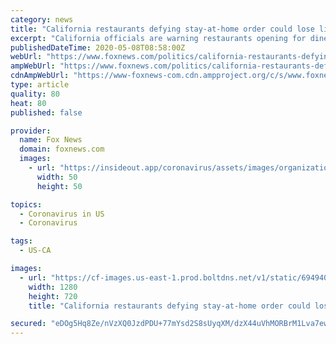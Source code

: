 ```yaml
---
category: news
title: "California restaurants defying stay-at-home order could lose liquor license, officials warn"
excerpt: "California officials are warning restaurants opening for dine-in service in defiance of Gov. Gavin Newsom’s coronavirus stay-at-home order that they may risk losing their liquor license."
publishedDateTime: 2020-05-08T08:58:00Z
webUrl: "https://www.foxnews.com/politics/california-restaurants-defying-stay-at-home-order-could-lose-liquor-license-officials-warn"
ampWebUrl: "https://www.foxnews.com/politics/california-restaurants-defying-stay-at-home-order-could-lose-liquor-license-officials-warn.amp"
cdnAmpWebUrl: "https://www-foxnews-com.cdn.ampproject.org/c/s/www.foxnews.com/politics/california-restaurants-defying-stay-at-home-order-could-lose-liquor-license-officials-warn.amp"
type: article
quality: 80
heat: 80
published: false

provider:
  name: Fox News
  domain: foxnews.com
  images:
    - url: "https://insideout.app/coronavirus/assets/images/organizations/foxnews.com-50x50.jpg"
      width: 50
      height: 50

topics:
  - Coronavirus in US
  - Coronavirus

tags:
  - US-CA

images:
  - url: "https://cf-images.us-east-1.prod.boltdns.net/v1/static/694940094001/440e1311-2b6a-475f-808d-0ebbb07bff6a/af80227c-e7af-4a1d-ac82-dcd85daca745/1280x720/match/image.jpg"
    width: 1280
    height: 720
    title: "California restaurants defying stay-at-home order could lose liquor license, officials warn"

secured: "eDOg5Hq8Ze/nVzXQ0JzdPDU+77mYsd2S8sUyqXM/dzX44uVhMORBrM1Lva7ewb1pBYK5xOuiEkiawalsTKq5pRkFYV4naBiKYNACyvI0L7JlG+Uyf0S18jFhQaredSBludJjJREnxNPnYn+l8H3ZhaM3ycKNhQsMxjrp9m/wfqSkltcbaEFyJ6+3uTQpRDkZ2PQp7v4ol4hAxbBoyN8kY1F09jmCszLGfsAgFbah15Tkb/+nI5JhSdx5FjO1QdqneVBQKnv3OH5KeOJY2pRYA1pQRJ3HGMZeiuIHSsdlqFPcwMntsWLGwKXylfA3IPqW;5lrDcp4TFGTo9tKRkPUDcg=="
---
```


